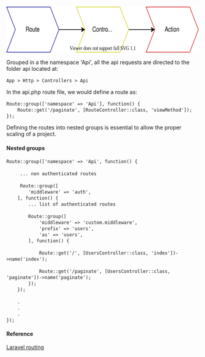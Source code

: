 <p class="mx-auto fit-content p-3"><img src="/assets/images/singleAction.svg" height="120"/></p>

Grouped in a the namespace 'Api', all the api requests are directed to the folder api located at:

```
App > Http > Controllers > Api
```

In the api.php route file, we would define a route as:

```
Route::group(['namespace' => 'Api'], function() {
    Route::get('/paginate', [RouteController::class, 'viewMethod']);
});
```

Defining the routes into nested groups is essential to allow the proper scaling of a project.

#### Nested groups

```
Route::group(['namespace' => 'Api', function() {
     
     ... non authenticated routes
        
     Route::group([
        'middleware' => 'auth',
    ], function() { 
        ... list of authenticated routes
    
        Route::group([
            'middleware' => 'custom.middleware',
            'prefix' => 'users',
            'as' => 'users',
        ], function() { 
            
            Route::get('/', [UsersController::class, 'index'])->name('index');
            
            Route::get('/paginate', [UsersController::class, 'paginate'])->name('paginate');
        });
    });
    
    .
    .
    .
});
```

#### Reference
<p class="m-0 mb-05"><a class="link" href="https://laravel.com/docs/8.x/routing" target="_blank">Laravel routing</a></p>

